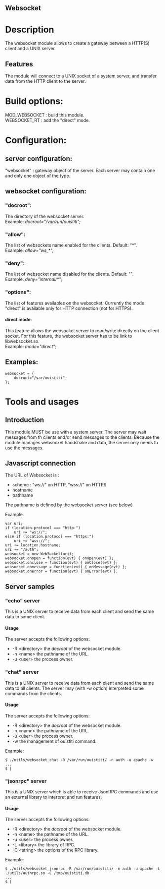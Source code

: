 Websocket
--------------

# Description

The websocket module allows to create a gateway between a HTTP(S) client and a UNIX server.

## Features

The module will connect to a UNIX socket of a system server, and transfer data from the HTTP client to the server.

# Build options:

MOD_WEBSOCKET : build this module.  
WEBSOCKET_RT : add the "direct" mode.

# Configuration:

## server configuration:
"websocket" : gateway object of the server. Each server may contain one and only one object of the type.

## websocket configuration:

### "docroot":
The directory of the websocket server.  
Example: *docroot="/var/run/ouistiti";*

### "allow":
The list of websockets name enabled for the clients. Default: "*".  
Example: *allow="ws_\*";*

### "deny":
The list of websocket name disabled for the clients. Default: "".  
Example: *deny="internal/\*";*

### "options":
The list of features availables on the websocket. Currently the mode "direct" is available only for HTTP connection (not for HTTPS).

#### direct mode:
This feature allows the websocket server to read/write directly on the client socket. For this feature, the websocket server has to be link to libwebsocket.so.  
Example: *mode="direct";*

## Examples:

	websocket = {
		docroot="/var/ouistiti";
	};

# Tools and usages

## Introduction
This module MUST be use with a system server. The server may wait messages from th clients and/or send  messages to the clients.
Because the module manages websocket handshake and data, the server only needs to use the messages.

## Javascript connection

The URL of Websocket is :
 * scheme : "ws://" on HTTP, "wss://" on HTTPS
 * hostname
 * pathname

The pathname is defined by the websocket server (see below)

Example:

	var uri;
	if (location.protocol === "http:")
		uri += "ws://";
	else if (location.protocol === "https:")
		uri += "wss://";
	uri += location.hostname;
	uri += "/auth";
	websocket = new WebSocket(uri);
	websocket.onopen = function(evt) { onOpen(evt) };
	websocket.onclose = function(evt) { onClose(evt) };
	websocket.onmessage = function(evt) { onMessage(evt) };
	websocket.onerror = function(evt) { onError(evt) };

## Server samples

### "echo" server
This is a UNIX server to receive data from each client and send the same data to same client.

#### Usage

The server accepts the following options:

 * -R \<directory\> the *docroot* of the websocket module.
 * -n \<name\>		the pathname of the URL.
 * -u \<user\>		the process owner.

### "chat" server
This is a UNIX server to receive data from each client and send the same data to all clients.
The server may (with -w option) interpreted some commands from the clients.

#### Usage

The server accepts the following options:

 * -R \<directory\>	the *docroot* of the websocket module.
 * -n \<name\>		the pathname of the URL.
 * -u \<user\>		the process owner.
 * -w			the management of ouistiti command.

Example:

	$ ./utils/websocket_chat -R /var/run/ouistiti/ -n auth -u apache -w
	...
	$ |

### "jsonrpc" server
This is a UNIX server which is able to receive JsonRPC commands and use an external library to interpret and run features.

#### Usage

The server accepts the following options:

 * -R \<directory\>	the *docroot* of the websocket module.
 * -n \<name\>		the pathname of the URL.
 * -u \<user\>		the process owner.
 * -L \<library\> the library of RPC.
 * -C \<string\>	the options of the RPC library.

Example:

	$ ./utils/websocket_jsonrpc -R /var/run/ouistiti/ -n auth -u apache -L ./utils/authrpc.so -C /tmp/ouistiti.db
	...
	$ |

